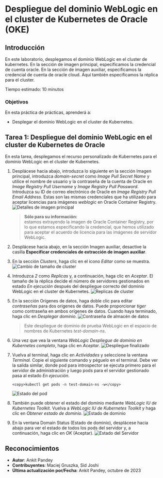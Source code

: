 # Despliegue del dominio WebLogic en el cluster de Kubernetes de Oracle (OKE)

## Introducción

En este laboratorio, desplegamos el dominio WebLogic en el cluster de kubernetes. En la sección de imagen principal, especificamos la credencial de cuenta oracle. En la sección de imagen auxiliar, especificamos la credencial de cuenta de oracle cloud. Aquí también especificamos la réplica para el cluster.

Tiempo estimado: 10 minutos

### Objetivos

En esta práctica de prácticas, aprenderá a:

*   Desplegar el dominio WebLogic en el cluster de Kubernetes.

## Tarea 1: Despliegue del dominio WebLogic en el cluster de Kubernetes de Oracle

En esta tarea, desplegamos el recurso personalizado de Kubernetes para el dominio WebLogic en el cluster de Kubernetes.

1.  Desplácese hacia abajo, introduzca lo siguiente en la sección Imagen principal, introduzca _domain-secret_ como _Image Pull Secret Name_ y utilice el nombre de usuario y la contraseña de la cuenta de Oracle en _Image Registry Pull Username_ y _Image Registry Pull Password_. Introduzca su ID de correo electrónico de Oracle en _Image Registry Pull Email Address_. Estas son las mismas credenciales que ha utilizado para aceptar licencias para imágenes _weblogic_ en Oracle Container Registry. ![Detalles de imagen principal](images/primary-image-details.png)
    
    > **Sólo para su información:**  
    > estamos extrayendo la imagen de Oracle Container Registry, por lo que estamos especificando la credencial, que hemos utilizado para aceptar el acuerdo de licencia para las imágenes de servidor WebLogic.
    
2.  Desplácese hacia abajo, en la sección Imagen auxiliar, desactive la casilla **Especificar credenciales de extracción de imagen auxiliar**.
    
3.  En la sección _Clusters_, haga clic en el icono _Editar_ como se muestra. ![Cambio de tamaño de cluster](images/cluster-resize.png)
    
4.  Introduzca _2_ como _Replicas_ y, a continuación, haga clic en _Aceptar_. El tamaño de la réplica decide el número de servidores gestionados en estado _En ejecución_ después del despliegue correcto del dominio WebLogic en el cluster de Kubernetes. ![Replicas de cluster](images/cluster-replicas.png)
    
5.  En la sección Orígenes de datos, haga doble clic para editar _contraseñas_ para dos orígenes de datos. Puede proporcionar _tiger_ como contraseña en ambos orígenes de datos. Cuando haya terminado, haga clic en _Desplegar dominio_. ![Contraseña de almacén de datos](images/datasource-password.png)
    
    > Este despliegue de dominio de prueba WebLogic en el espacio de nombres de Kubernetes _test-domain-ns_.
    
6.  Una vez que vea la ventana _WebLogic Despliegue de dominio en Kubernetes completo_, haga clic en _Aceptar_. ![Despliegue finalizado](images/deployment-complete.png)
    
7.  Vuelva al terminal, haga clic en _Actividades_ y seleccione la ventana _Terminal_. Copie el siguiente comando y péguelo en el terminal. Debe ver la salida similar, donde pod para introspector se ejecuta primero para el servidor de administración y luego pods para el servidor gestionado pasa al estado _En ejecución_.
    
        <copy>kubectl get pods -n test-domain-ns -w</copy>
        
    
    ![Estado del pod](images/pod-status.png)
    
8.  También puede obtener el estado del dominio mediante _WebLogic IU de Kubernetes Toolkit_. Vuelva a _WebLogic IU de Kubernetes Toolkit_ y haga clic en _Obtener estado de dominio_. ![Estado de dominio](images/domain-status.png)
    
9.  En la ventana Domain Status (Estado de dominio), desplácese hacia abajo para ver el estado de todos los pods del servidor y, a continuación, haga clic en _OK_ (Aceptar). ![Estado del Servidor](images/server-status.png)
    

## Reconocimientos

*   **Autor**: Ankit Pandey
*   **Contribuyentes**: Maciej Gruszka, Sid Joshi
*   **Última actualización por/Fecha**: Ankit Pandey, octubre de 2023